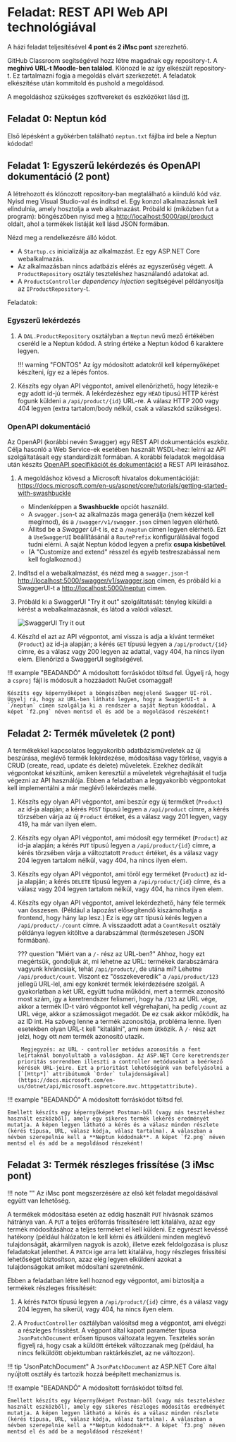 # Feladat: REST API Web API technológiával

A házi feladat teljesítésével **4 pont és 2 iMsc pont** szerezhető.

GitHub Classroom segítségével hozz létre magadnak egy repository-t. A **meghívó URL-t Moodle-ben találod**. Klónozd le az így elkészült repository-t. Ez tartalmazni fogja a megoldás elvárt szerkezetét. A feladatok elkészítése után kommitold és pushold a megoldásod.

A megoldáshoz szükséges szoftvereket és eszközöket lásd [itt](../index.md#szukseges-eszkozok).

## Feladat 0: Neptun kód

Első lépésként a gyökérben található `neptun.txt` fájlba írd bele a Neptun kódodat!

## Feladat 1: Egyszerű lekérdezés és OpenAPI dokumentáció (2 pont)

A létrehozott és klónozott repository-ban megtalálható a kiinduló kód váz. Nyisd meg Visual Studio-val és indítsd el. Egy konzol alkalmazásnak kell elindulnia, amely hosztolja a web alkalmazást. Próbáld ki (miközben fut a program): böngészőben nyisd meg a <http://localhost:5000/api/product> oldalt, ahol a termékek listáját kell lásd JSON formában.

Nézd meg a rendelkezésre álló kódot.

- A `Startup.cs` inicializálja az alkalmazást. Ez egy ASP.NET Core webalkalmazás.
- Az alkalmazásban nincs adatbázis elérés az egyszerűség végett. A `ProductRepository` osztály teszteléshez használandó adatokat ad.
- A `ProductsController` _dependency injection_ segítségével példányosítja az `IProductRepository`-t.

Feladatok:

### Egyszerű lekérdezés

1. A `DAL.ProductRepository` osztályban a `Neptun` nevű mező értékében cseréld le a Neptun kódod. A string értéke a Neptun kódod 6 karaktere legyen.

    !!! warning "FONTOS"
        Az így módosított adatokról kell képernyőképet készíteni, így ez a lépés fontos.

1. Készíts egy olyan API végpontot, amivel ellenőrizhető, hogy létezik-e egy adott id-jú termék. A lekérdezéshez egy `HEAD` típusú HTTP kérést fogunk küldeni a `/api/product/{id}` URL-re. A válasz HTTP 200 vagy 404 legyen (extra tartalom/body nélkül, csak a válaszkód szükséges).

### OpenAPI dokumentáció

Az OpenAPI (korábbi nevén Swagger) egy REST API dokumentációs eszköz. Célja hasonló a Web Service-ek esetében használt WSDL-hez: leírni az API szolgáltatásait egy standardizált formában. A korábbi feladatok megoldása után készíts [OpenAPI specifikációt és dokumentációt](https://docs.microsoft.com/en-us/aspnet/core/tutorials/web-api-help-pages-using-swagger) a REST API leírásához.

1. A megoldáshoz kövesd a Microsoft hivatalos dokumentációját: <https://docs.microsoft.com/en-us/aspnet/core/tutorials/getting-started-with-swashbuckle>

    - Mindenképpen a **Swashbuckle** opciót használd.
    - A `swagger.json`-t az alkalmazás maga generálja (nem kézzel kell megírnod), és a `/swagger/v1/swagger.json` címen legyen elérhető.
    - Állítsd be a _Swagger UI_-t is, ez a `/neptun` címen legyen elérhető. Ezt a `UseSwaggerUI` beállításánál a `RoutePrefix` konfigurálásával fogod tudni elérni. A saját Neptun kódod legyen a prefix **csupa kisbetűvel**.
    - (A "Customize and extend" résszel és egyéb testreszabással nem kell foglalkoznod.)

1. Indítsd el a webalkalmazást, és nézd meg a `swagger.json`-t <http://localhost:5000/swagger/v1/swagger.json> címen, és próbáld ki a SwaggerUI-t a <http://localhost:5000/neptun> címen.

1. Próbáld ki a SwaggerUI "Try it out" szolgáltatását: tényleg kiküldi a kérést a webalkalmazásnak, és látod a valódi választ.

    ![SwaggerUI Try it out](swaggerui-try.png)
    
1. Készítd el azt az API végpontot, ami vissza is adja a kívánt terméket (`Product`) az id-ja alapján; a kérés `GET` típusú legyen a `/api/product/{id}` címre, és a válasz vagy 200 legyen az adattal, vagy 404, ha nincs ilyen elem. Ellenőrizd a SwaggerUI segítségével.

!!! example "BEADANDÓ"
    A módosított forráskódot töltsd fel. Ügyelj rá, hogy a `csproj` fájl is módosult a hozzáadott NuGet csomaggal!

    Készíts egy képernyőképet a böngészőben megjelenő Swagger UI-ról. Ügyelj rá, hogy az URL-ben látható legyen, hogy a SwaggerUI-t a `/neptun` címen szolgálja ki a rendszer a saját Neptun kódoddal. A képet `f2.png` néven mentsd el és add be a megoldásod részeként!

## Feladat 2: Termék műveletek (2 pont)

A termékekkel kapcsolatos leggyakoribb adatbázisműveletek az új beszúrása, meglévő termék lekérdezése, módosítása vagy törlése, vagyis a CRUD (create, read, update és delete) műveletek. Ezekhez dedikált végpontokat készítünk, amiken keresztül a műveletek végrehajtását el tudja végezni az API használója. Ebben a feladatban a leggyakoribb végpontokat kell implementálni a már meglévő lekérdezés mellé.

1. Készíts egy olyan API végpontot, ami beszúr egy új terméket (`Product`) az id-ja alapján; a kérés `POST` típusú legyen a `/api/product` címre, a kérés törzsében várja az új `Product` értéket, és a válasz vagy 201 legyen, vagy 419, ha már van ilyen elem.

1. Készíts egy olyan API végpontot, ami módosít egy terméket (`Product`) az id-ja alapján; a kérés `PUT` típusú legyen a `/api/product/{id}` címre, a kérés törzsében várja a változtatott `Product` értéket, és a válasz vagy 204 legyen tartalom nélkül, vagy 404, ha nincs ilyen elem.

1. Készíts egy olyan API végpontot, ami töröl egy terméket (`Product`) az id-ja alapján; a kérés `DELETE` típusú legyen a `/api/product/{id}` címre, és a válasz vagy 204 legyen tartalom nélkül, vagy 404, ha nincs ilyen elem.

1. Készíts egy olyan API végpontot, amivel lekérdezhető, hány féle termék van összesen. (Például a lapozást elősegítendő kiszámolhatja a frontend, hogy hány lap lesz.) Ez is egy `GET` típusú kérés legyen a `/api/product/-/count` címre. A visszaadott adat a `CountResult` osztály példánya legyen kitöltve a darabszámmal (természetesen JSON formában).

    ??? question "Miért van a `/-` rész az URL-ben?"
        Ahhoz, hogy ezt megértsük, gondoljuk át, mi lehetne az URL: termékek darabszámára vagyunk kíváncsiak, tehát `/api/product/`, de utána mi? Lehetne `/api/product/count`. Viszont ez "összekeveredik" a `/api/product/123` jellegű URL-lel, ami egy konkrét termék lekérdezésére szolgál. A gyakorlatban a két URL együtt tudna működni, mert a termék azonosító most szám, így a keretrendszer felismeri, hogy ha `/123` az URL vége, akkor a termék ID-t váró végpontot kell végrehajtani, ha pedig `/count` az URL vége, akkor a számosságot megadót. De ez csak akkor működik, ha az ID int. Ha szöveg lenne a termék azonosítója, probléma lenne. Ilyen esetekben olyan URL-t kell "kitalálni", ami nem ütközik. A `/-` rész azt jelzi, hogy ott _nem_ termék azonosító utazik.

        Megjegyzés: az URL - controller metódus azonosítás a fent leírtaknál bonyolultabb a valóságban. Az ASP.NET Core keretrendszer prioritás sorrendben illeszti a controller metódusokat a beérkező kérések URL-jeire. Ezt a prioritást lehetőségünk van befolyásolni a [`[Http*]` attribútumok `Order` tulajdonságával](https://docs.microsoft.com/en-us/dotnet/api/microsoft.aspnetcore.mvc.httpgetattribute).

!!! example "BEADANDÓ"
    A módosított forráskódot töltsd fel.

    Emellett készíts egy képernyőképet Postman-ből (vagy más teszteléshez használt eszközből), amely egy sikeres termék lekérés eredményét mutatja. A képen legyen látható a kérés és a válasz minden részlete (kérés típusa, URL, válasz kódja, válasz tartalma). A válaszban a névben szerepelnie kell a **Neptun kódodnak**. A képet `f2.png` néven mentsd el és add be a megoldásod részeként!



## Feladat 3: Termék részleges frissítése (3 iMsc pont)

!!! note ""
    Az iMsc pont megszerzésére az első két feladat megoldásával együtt van lehetőség.

A termékek módosítása esetén az eddig használt `PUT` hívásnak számos hátránya van. A `PUT` a teljes erőforrás frissítésére lett kitalálva, azaz egy termék módosításához a teljes terméket el kell küldeni. Ez egyrészt kevéssé hatékony (például hálózaton le kell kérni és átküldeni minden meglévő tulajdonságát, akármilyen nagyok is azok), illetve ezek feldolgozása is plusz feladatokat jelenthet. A `PATCH` ige arra lett kitalálva, hogy részleges frissítési lehetőséget biztosítson, azaz elég legyen elküldeni azokat a tulajdonságokat amiket módosítani szeretnénk.

Ebben a feladatban létre kell hoznod egy végpontot, ami biztosítja a termékek részleges frissítését:

1. A kérés `PATCH` típusú legyen a `/api/product/{id}` címre, és a válasz vagy 204 legyen, ha sikerül, vagy 404, ha nincs ilyen elem.

1. A `ProductController` osztályban valósítsd meg a végpontot, ami elvégzi a részleges frissítést.
A végpont által kapott paraméter típusa `JsonPatchDocument` erősen típusos változata legyen.
Tesztelés során figyelj rá, hogy csak a küldött értékek változzanak meg (például, ha nincs felküldött objektumban raktárkészlet, az ne változzon).

!!! tip "JsonPatchDocument"
    A `JsonPatchDocument` az ASP.NET Core által nyújtott osztály és tartozik hozzá beépített mechanizmus is.

!!! example "BEADANDÓ"
    A módosított forráskódot töltsd fel.

    Emellett készíts egy képernyőképet Postman-ből (vagy más teszteléshez használt eszközből), amely egy sikeres részleges módosítás eredményét mutatja. A képen legyen látható a kérés és a válasz minden részlete (kérés típusa, URL, válasz kódja, válasz tartalma). A válaszban a névben szerepelnie kell a **Neptun kódodnak**. A képet `f3.png` néven mentsd el és add be a megoldásod részeként!
